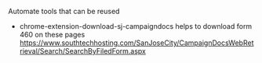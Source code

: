 Automate tools that can be reused

- chrome-extension-download-sj-campaigndocs helps to download form 460 on these
  pages https://www.southtechhosting.com/SanJoseCity/CampaignDocsWebRetrieval/Search/SearchByFiledForm.aspx
